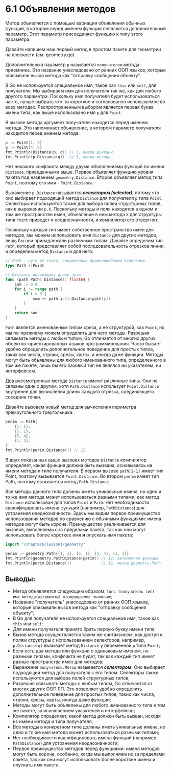# 6.1 Объявления методов

Метод объявляется с помощью вариации объявления обычных функций, в котором перед именем функции появляется
дополнительный параметр. Этот параметр присоединяет функцию к типу этого параметра.

Давайте напишем наш первый метод в простом пакете для геометрии на плоскости (см. geometry.go)

Дополнительный параметр `p` называется `получателем` метода приемника. Это название унаследовано от ранних ООП
языков, которые описывали вызов метода как "отправку сообщения объекту".

В Go не используется специальное имя, такое как `this` или `self`, для получателя. Мы выбираем имя для получателя так
же, как для любого другого параметра. Поскольку имя получателя будет использоваться часто, лучше выбрать что-то короткое
и согласованно используемое во всех методах. Распространенным выбором является первая буква имени типа, как выше
использовано имя `p` для `Point`.

В вызове метода аргумент получателя находится перед именем метода. Это напоминает объявление, в котором параметр
получателя находится перед именем метода:

``` go
p := Point{1, 2}
q := Point{4, 6}
fmt.Println(Distance(p, q)) // 5, вызов функции
fmt.Println(p.Distance(q))  // 5, вызов метода
```

Нет никакого конфликта между двумя объявлениями функций по имени `Distance`, приведенными выше. Первое объявляет функцию
уровня пакета под названием `geometry.Distance`. Второе объявляет метод типа `Point`, поэтому его
имя - `Point.Distance`.

Выражение `p.Distance` называется **_селектором (selector)_**, потому что оно выбирает подходящий метод `Distance` для
получателя `p` типа `Point`. Селекторы используются также для выбора полей структурных типов, как в выражении `p.X`.
Поскольку методы и поля находятся в одном и том же пространстве имен, объявление в нем метода `X` для структуры типа
`Point` приведет к неоднозначности, и компилятор его отвергнет.

Поскольку каждый тип имеет собственное пространство имен для методов, мы можем использовать имя `Distance` для других
методов, лишь бы они принадлежали различным типам. Давайте определим тип `Path`, который представляет собой
последовательность отрезков линии, и определим метод `Distance` и для него:

``` go
// Path - путь из точек, соединенных прямолинейными отрезками.
type Path []Point

// Distance возвращает длину пути
func (path Path) Distance() float64 {
    sum := 0.0
    for i := range path {
        if i > 0 {
            sum += path[i-1].Distance(path[i])
        }
    }
    return sum
}
```

`Path` является именованным типом среза, а не структурой, как `Point`, но мы по-прежнему можем определить для него
методы. Разрешая связывать методы с любым типом, Go отличается от многих других объектно-ориентированных языков
программирования. Часто бывает удобно определить дополнительное поведение для простых типов, таких как числа, строки,
срезы, карты, а иногда даже функции. Методы могут быть объявлены для любого именованного типа, определенного в том же
пакете, лишь бы его базовый тип не являлся ни указателем, ни интерфейсом.

Два рассмотренных метода `Distance` имеют различные типы. Они не связаны один с другим, хотя `Path.Distance` использует
`Point.Distance` внутренне для вычисления длины каждого отрезка, соединяющего соседние точки.

Давайте вызовем новый метод для вычисления периметра прямоугольного треугольника:

``` go
perim := Path{
    {1, 1},
    {5, 1},
    {5, 4},
    {1, 1},
}
fmt.Println(perim.Distance()) // 12
```

В двух показанных выше вызовах методов `Distance` компилятор определяет, какая функция должна быть вызвана, основываясь
на имени метода и типе получателя. В первом вызове `path[i-1]` имеет тип Point, поэтому вызывается `Point.Distance`.
Во втором `perim` имеет тип Path, поэтому вызывается метод `Path.Distance`.

Все методы данного типа должны иметь уникальные имена, но одно и то же имя метода может использоваться разными типами,
как метод `Distance` использован для типов `Point` и `Path`. Нет необходимости квалифицировать имена функций (например,
`PathDistance`) для устранения неоднозначности. Здесь мы видим первое преимущество использования методов по сравнению с
обычными функциями: имена методов могут быть короче. Преимущество увеличивается для вызовов, выполняемых за пределами
пакета, так как они могут использовать более короткое имя **_и_** опускать имя пакета:

``` go
import "/chapter6/lesson1/geometry"

perim := geometry.Path{{1, 1}, {5, 1}, {5, 4}, {1, 1}}
fmt.Println(geometry.PathDistance(perim)) // 12, автономная функция
fmt.Println(perim.Distance())             // 12, метод geometry.Path
```

## Выводы:

* Метод объявляется следующим образом: `func (получатель тип) имя_метода(аргументы) возвращаемое_значение`;
* Название "получатель" унаследовано от ранних ООП языков, которые описывали вызов метода как "отправку сообщения
  объекту";
* В Go для получателя не используется специальное имя, такое как `this` или `self`;
* Для имени получателя принято брать первую букву имени типа;
* Вызов метода осуществляется таким же синтаксисом, как доступ к полям структуры с использованием селекторов, например,
  `p.Distance(q)` вызывает метод `Distance` у переменной `p` типа `Point`;
* Если есть два метода или функции с одинаковым именем, но разными типами, конфликта не будет, так как каждый тип имеет
  разные пространства имен для методов;
* Выражение `получатель.Метод` называется **_селектором_**. Оно выбирает подходящий метод для получателя с его
  типом. Селекторы также используются для выбора полей структурных типов;
* Разрешая связывать методы с любым типом, Go отличается от многих других ООП ЯП. Это позволяет удобно определить
  дополнительное поведение для простых типов, таких как числа, строки, срезы, карты, иногда даже функции;
* Методы могут быть объявлены для любого именованного типа в том же пакете, за исключением указателей и интерфейсов;
* Компилятор определяет, какой метод должен быть вызван, исходя из имени метода и типа получателя;
* Все методы в конкретном типе должны иметь уникальные имена, но одно и то же имя метода может использоваться разными
  типами;
* Нет необходимости квалифицировать имена функций (например `PathDistance`) для устранения неоднозначности;
* Первое преимущество методов перед функциями: имена методов могут быть короче, особенно, когда мы выполняем их за
  пределами пакета, так как они могут использовать более короткие имена и опускать имя пакета.



















